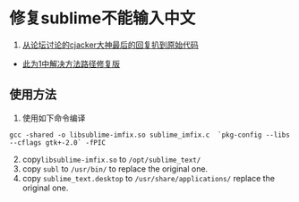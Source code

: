 修复sublime不能输入中文====================1.  [从论坛讨论的cjacker大神最后的回复扒到原始代码](https://forum.sublimetext.com/t/input-method-support/5446/31)-   [此为1中解决方法路径修复版](http://liberize.me/tech/sublime-text-upgrade-notes.html)## 使用方法1. 使用如下命令编译``` shellgcc -shared -o libsublime-imfix.so sublime_imfix.c  `pkg-config --libs --cflags gtk+-2.0` -fPIC```2. copy`libsublime-imfix.so` to `/opt/sublime_text/`3. copy `subl` to `/usr/bin/` to replace the original one.4. copy `sublime_text.desktop` to `/usr/share/applications/` replace the original one.